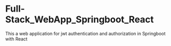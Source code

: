 # Full-Stack_WebApp_Springboot_React
This a web application for jwt authentication and authorization in Springboot with React

